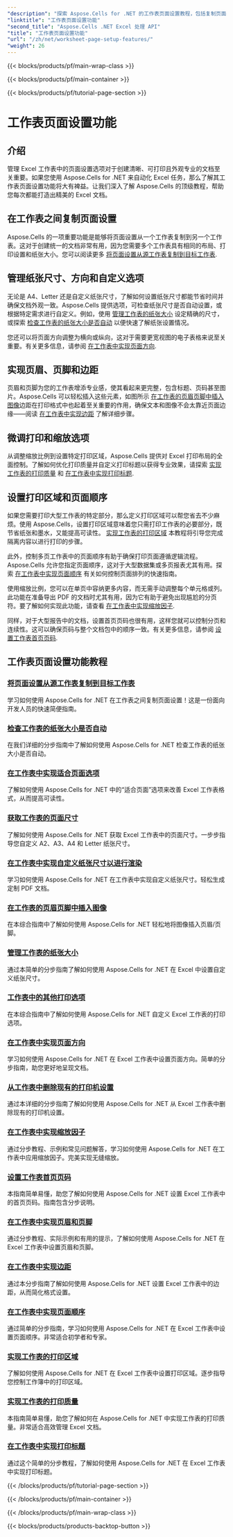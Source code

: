 ```yaml
---
"description": "探索 Aspose.Cells for .NET 的工作表页面设置教程，包括复制页面设置、管理纸张尺寸和设置 Excel 工作表的打印质量。"
"linktitle": "工作表页面设置功能"
"second_title": "Aspose.Cells .NET Excel 处理 API"
"title": "工作表页面设置功能"
"url": "/zh/net/worksheet-page-setup-features/"
"weight": 26
---
```


{{< blocks/products/pf/main-wrap-class >}}

{{< blocks/products/pf/main-container >}}

{{< blocks/products/pf/tutorial-page-section >}}

# 工作表页面设置功能

## 介绍

管理 Excel 工作表中的页面设置选项对于创建清晰、可打印且外观专业的文档至关重要。如果您使用 Aspose.Cells for .NET 来自动化 Excel 任务，那么了解其工作表页面设置功能将大有裨益。让我们深入了解 Aspose.Cells 的顶级教程，帮助您每次都能打造出精美的 Excel 文档。

## 在工作表之间复制页面设置

Aspose.Cells 的一项重要功能是能够将页面设置从一个工作表复制到另一个工作表。这对于创建统一的文档非常有用，因为您需要多个工作表具有相同的布局、打印设置和纸张大小。您可以阅读更多 [将页面设置从源工作表复制到目标工作表](./copy-page-setup-settings/).

## 管理纸张尺寸、方向和自定义选项
无论是 A4、Letter 还是自定义纸张尺寸，了解如何设置纸张尺寸都能节省时间并确保文档外观一致。Aspose.Cells 提供选项，可检查纸张尺寸是否自动设置，或根据特定需求进行自定义。例如，使用 [管理工作表的纸张大小](./manage-paper-size/) 设定精确的尺寸，或探索 [检查工作表的纸张大小是否自动](./check-automatic-paper-size/) 以便快速了解纸张设置情况。

您还可以将页面方向调整为横向或纵向，这对于需要更宽视图的电子表格来说至关重要。有关更多信息，请参阅 [在工作表中实现页面方向](./implement-page-orientation/).

## 实现页眉、页脚和边距
页眉和页脚为您的工作表增添专业感，使其看起来更完整，包含标题、页码甚至图片。Aspose.Cells 可以轻松插入这些元素，如图所示 [在工作表的页眉页脚中插入图像](./insert-image-in-header-footer/)边距在打印格式中也起着至关重要的作用，确保文本和图像不会太靠近页面边缘——阅读 [在工作表中实现边距](./implement-margins/) 了解详细步骤。

## 微调打印和缩放选项

从调整缩放比例到设置特定打印区域，Aspose.Cells 提供对 Excel 打印布局的全面控制。了解如何优化打印质量并自定义打印标题以获得专业效果，请探索 [实现工作表的打印质量](./implement-print-quality/) 和 [在工作表中实现打印标题](./implement-print-title/).

## 设置打印区域和页面顺序

如果您需要打印大型工作表的特定部分，那么定义打印区域可以帮您省去不少麻烦。使用 Aspose.Cells，设置打印区域意味着您只需打印工作表的必要部分，既节省纸张和墨水，又能提高可读性。 [实现工作表的打印区域](./implement-print-area/) 本教程将引导您完成隔离内容以进行打印的步骤。

此外，控制多页工作表中的页面顺序有助于确保打印页面遵循逻辑流程。Aspose.Cells 允许您指定页面顺序，这对于大型数据集或多页报表尤其有用。探索 [在工作表中实现页面顺序](./implement-page-order/) 有关如何控制页面排列的快速指南。

使用缩放比例，您可以在单页中容纳更多内容，而无需手动调整每个单元格或列。此功能在准备导出 PDF 的文档时尤其有用，因为它有助于避免出现尴尬的分页符。要了解如何实现此功能，请查看 [在工作表中实现缩放因子](./implement-scaling-factor/).

同样，对于大型报告中的文档，设置首页页码也很有用，这样您就可以控制分页和连续性。这可以确保页码与整个文档包中的顺序一致。有关更多信息，请参阅 [设置工作表首页页码](./set-first-page-number/).

## 工作表页面设置功能教程
### [将页面设置从源工作表复制到目标工作表](./copy-page-setup-settings/)
学习如何使用 Aspose.Cells for .NET 在工作表之间复制页面设置！这是一份面向开发人员的快速简便指南。
### [检查工作表的纸张大小是否自动](./check-automatic-paper-size/)
在我们详细的分步指南中了解如何使用 Aspose.Cells for .NET 检查工作表的纸张大小是否自动。
### [在工作表中实现适合页面选项](./implement-fit-to-pages-options/)
了解如何使用 Aspose.Cells for .NET 中的“适合页面”选项来改善 Excel 工作表格式，从而提高可读性。
### [获取工作表的页面尺寸](./get-page-dimensions/)
了解如何使用 Aspose.Cells for .NET 获取 Excel 工作表中的页面尺寸。一步步指导您自定义 A2、A3、A4 和 Letter 纸张尺寸。
### [在工作表中实现自定义纸张尺寸以进行渲染](./implement-custom-paper-size-for-rendering/)
学习如何使用 Aspose.Cells for .NET 在工作表中实现自定义纸张尺寸。轻松生成定制 PDF 文档。
### [在工作表的页眉页脚中插入图像](./insert-image-in-header-footer/)
在本综合指南中了解如何使用 Aspose.Cells for .NET 轻松地将图像插入页眉/页脚。
### [管理工作表的纸张大小](./manage-paper-size/)
通过本简单的分步指南了解如何使用 Aspose.Cells for .NET 在 Excel 中设置自定义纸张尺寸。
### [工作表中的其他打印选项](./other-print-options/)
在本综合指南中了解如何使用 Aspose.Cells for .NET 自定义 Excel 工作表的打印选项。
### [在工作表中实现页面方向](./implement-page-orientation/)
学习如何使用 Aspose.Cells for .NET 在 Excel 工作表中设置页面方向。简单的分步指南，助您更好地呈现文档。
### [从工作表中删除现有的打印机设置](./remove-existing-printer-settings/)
通过本详细的分步指南了解如何使用 Aspose.Cells for .NET 从 Excel 工作表中删除现有的打印机设置。
### [在工作表中实现缩放因子](./implement-scaling-factor/)
通过分步教程、示例和常见问题解答，学习如何使用 Aspose.Cells for .NET 在工作表中应用缩放因子。完美实现无缝缩放。
### [设置工作表首页页码](./set-first-page-number/)
本指南简单易懂，助您了解如何使用 Aspose.Cells for .NET 设置 Excel 工作表中的首页页码。指南包含分步说明。
### [在工作表中实现页眉和页脚](./implement-header-and-footer/)
通过分步教程、实际示例和有用的提示，了解如何使用 Aspose.Cells for .NET 在 Excel 工作表中设置页眉和页脚。
### [在工作表中实现边距](./implement-margins/)
通过本分步指南了解如何使用 Aspose.Cells for .NET 设置 Excel 工作表中的边距，从而简化格式设置。
### [在工作表中实现页面顺序](./implement-page-order/)
通过简单的分步指南，学习如何使用 Aspose.Cells for .NET 在 Excel 工作表中设置页面顺序。非常适合初学者和专家。
### [实现工作表的打印区域](./implement-print-area/)
了解如何使用 Aspose.Cells for .NET 在 Excel 工作表中设置打印区域。逐步指导您控制工作簿中的打印区域。
### [实现工作表的打印质量](./implement-print-quality/)
本指南简单易懂，助您了解如何在 Aspose.Cells for .NET 中实现工作表的打印质量。非常适合高效管理 Excel 文档。
### [在工作表中实现打印标题](./implement-print-title/)
通过这个简单的分步教程，了解如何使用 Aspose.Cells for .NET 在 Excel 工作表中实现打印标题。

{{< /blocks/products/pf/tutorial-page-section >}}

{{< /blocks/products/pf/main-container >}}

{{< /blocks/products/pf/main-wrap-class >}}

{{< blocks/products/products-backtop-button >}}